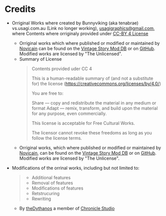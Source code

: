 # Credits
- Orriginal Works where created by Bunnyviking (aka tenabrae) vs.usagi.com.au (Link no longer working), usagigraphics@gmail.com, where Contents where orriginaly provided under [CC-BY 4 License](https://creativecommons.org/licenses/by/4.0/)
    - Orriginal works which where published or modified or maintained by [Novicain](https://github.com/Novocain1) can be found on the [Vintage Story Mod DB](https://mods.vintagestory.at/civmods) or on [GitHub](https://github.com/Novocain1/MiscMods). Modified works are licensed by "The Unlicensed".
    - Summary of License
      > Contents provided uder CC 4 
      >
      >This is a human-readable summary of (and not a substitute for) the license (https://creativecommons.org/licenses/by/4.0/)
      >
      >You are free to:
      >
      >    Share — copy and redistribute the material in any medium or format
      >    Adapt — remix, transform, and build upon the material
      >    for any purpose, even commercially.
      >
      >This license is acceptable for Free Cultural Works.
      >
      >The licensor cannot revoke these freedoms as long as you follow the license terms.
    - Orriginal works, which where published or modified or maintained by [Novicain](https://github.com/Novocain1), can be found on the [Vintage Story Mod DB](https://mods.vintagestory.at/civmods) or on [GitHub](https://github.com/Novocain1/MiscMods). Modified works are licensed by "The Unlicense".
- Modifications of the orrinal works, including but not limited to: 
    > - Additional features
    > - Removal of features
    > - Modifications of features
    > - Retstrucuring
    > - Rewriting
 
    - By [theDythanos](https://github.com/theDythanos) a member of [Chronicle Studio](https://github.com/ChronicleStudio)
